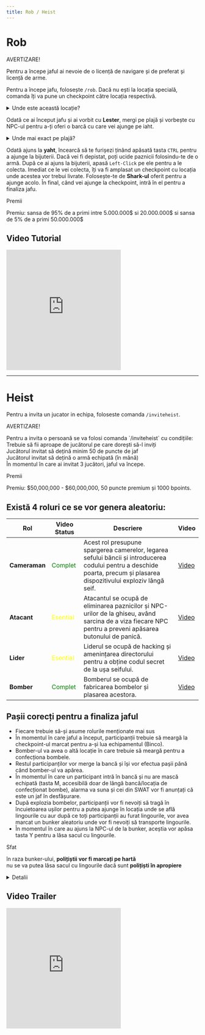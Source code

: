 ```yaml
---
title: Rob / Heist
---
```


# Rob

<div class="warning-container">
    <p class="title">AVERTIZARE!</p>
    <p class="description">
        Pentru a începe jaful ai nevoie de o licență de navigare și de preferat și licență de arme.
    </p>
</div>

Pentru a începe jafu, folosește `/rob`. Dacă nu ești la locația specială, comanda îți va pune un checkpoint către locația respectivă.

<details class="details custom-block">
    <summary>Unde este această locație?</summary>
    <p>![rob](https://i.imgur.com/CdrtgAs.png "locatie")</p>
</details>

Odată ce ai început jafu și ai vorbit cu **Lester**, mergi pe plajă și vorbește cu NPC-ul pentru a-ți oferi o barcă cu care vei ajunge pe iaht.

<details class="details custom-block">
    <summary>Unde mai exact pe plajă?</summary>
    <p>![rob](https://i.imgur.com/ZGYTsNk.png "Locatie plaja")</p>
</details>

Odată ajuns la **yaht**, încearcă să te furișezi ținând apăsată tasta `CTRL` pentru a ajunge la bijuterii.
Dacă vei fi depistat, poți ucide paznicii folosindu-te de o armă.
După ce ai ajuns la bijuterii, apasă `Left-Click` pe ele pentru a le colecta.
Imediat ce le vei colecta, îți va fi amplasat un checkpoint cu locația unde acestea vor trebui livrate.
Folosește-te de **Shark-ul** oferit pentru a ajunge acolo. 
În final, când vei ajunge la checkpoint, intră în el pentru a finaliza jafu.

<div class="important-container">
    <p class="title">Premii</p>
    <p class="description">Premiu: sansa de 95% de a primi intre 5.000.000$ si 20.000.000$ si sansa de 5% de a primi 50.000.000$</p>
</div>

## Video Tutorial 
<iframe height="315" src="https://www.youtube.com/embed/zXyVAhWTKow?si=I89cc4iy7QyYF2VX&amp;controls=0&rel=0&showinfo=0" title="YouTube video player" frameborder="0" allow="accelerometer; autoplay; clipboard-write; encrypted-media; gyroscope; picture-in-picture; web-share" allowfullscreen></iframe>
<br> <hr>


# Heist

Pentru a invita un jucator in echipa, foloseste comanda `/inviteheist`.

<div class="warning-container">
    <p class="title">AVERTIZARE!</p>
    <p class="description">
        Pentru a invita o persoană se va folosi comanda `/inviteheist` cu condițiile: <br>
        Trebuie să fii aproape de jucătorul pe care dorești să-l inviți <br>
        Jucătorul invitat să dețină minim 50 de puncte de jaf <br>
        Jucătorul invitat să dețină o armă echipată (în mână) <br>
        În momentul în care ai invitat 3 jucători, jaful va începe. <br>
    </p>
</div>


<div class="important-container">
    <p class="title">Premii</p>
    <p class="description">Premiu: $50,000,000 - $60,000,000, 50 puncte premium și 1000 bpoints.</p>
</div>

## Există 4 roluri ce se vor genera aleatoriu: 

<table>
  <thead>
    <tr>
      <th>Rol</th>
      <th>Video Status</th>
      <th>Descriere</th>
      <th>Video</th>
    </tr>
  </thead>
  <tbody>
    <tr>
      <td><b>Cameraman</b></td>
      <td style="color:green;">Complet</td>
      <td>Acest rol presupune spargerea camerelor, legarea sefului băncii și introducerea codului pentru a deschide poarta, precum și plasarea dispozitivului exploziv lângă seif.</td>
      <td><a href="https://www.youtube.com/embed/IB0TFhwna7k?si=Xo0xJSPSZjtvOLYf&amp;controls=0" target="_blank">Video</a></td>
    </tr>
    <tr>
      <td><b>Atacant</b></td>
      <td style="color:yellow;">Esential</td>
      <td>Atacantul se ocupă de eliminarea paznicilor și NPC-urilor de la ghiseu, având sarcina de a viza fiecare NPC pentru a preveni apăsarea butonului de panică.</td>
      <td><a href="https://www.youtube.com/embed/932SmLrX3rQ?si=gKT8L8sTI7Ji9VlH&amp;controls=0" target="_blank">Video</a></td>
    </tr>
    <tr>
      <td><b>Lider</b></td>
      <td style="color:yellow;">Esential</td>
      <td>Liderul se ocupă de hacking și amenințarea directorului pentru a obține codul secret de la ușa seifului.</td>
      <td><a href="https://www.youtube.com/embed/vePtW1KsxD0?si=4ByHY7kfG9nuBX2d&amp;controls=0" target="_blank">Video</a></td>
    </tr>
    <tr>
      <td><b>Bomber</b></td>
      <td style="color:green;">Complet</td>
      <td>Bomberul se ocupă de fabricarea bombelor și plasarea acestora.</td>
      <td><a href="https://www.youtube.com/embed/mINVctZdWLY?si=RCAFesGkpl_teFXI&amp;controls=0" target="_blank">Video</a></td>
    </tr>
  </tbody>
</table>

## Pașii corecți pentru a finaliza jaful
<ul>
<li>Fiecare trebuie să-și asume rolurile menționate mai sus <br></li>
<li>În momentul în care jaful a început, participanții trebuie să meargă la checkpoint-ul marcat pentru a-și lua echipamentul (Binco). </li>
<li>Bomber-ul va avea o altă locație în care trebuie să meargă pentru a confecționa bombele. </li>
<li>Restul participanților vor merge la bancă și își vor efectua pașii până când bomber-ul va apărea. </li>
<li>În momentul în care un participant intră în bancă și nu are mască echipată (tasta M, accesibilă doar de lângă bancă/locația de confecționat bombe), alarma va suna și cei din SWAT vor fi anunțați că este un jaf în desfășurare. </li>
<li>După explozia bombelor, participanții vor fi nevoiți să tragă în încuietoarea ușilor pentru a putea ajunge în locația unde se află lingourile cu aur
după ce toți participanții au furat lingourile, vor avea marcat un bunker aleatoriu unde vor fi nevoiți să transporte lingourile. </li>
<li>În momentul în care au ajuns la NPC-ul de la bunker, aceștia vor apăsa tasta Y pentru a lăsa sacul cu lingourile. </li>
</ul>

<div class="tip-container">
    <p class="title">Sfat</p>
    <p class="description">în raza bunker-ului, <strong>polițiștii vor fi marcați pe hartă</strong> <br>
        nu se va putea lăsa sacul cu lingourile dacă sunt <strong>polițiști în apropiere</strong>
    </p>
</div>


<details class="details custom-block">
    <summary>Detalii</summary>
    <p>cei din SWAT vor fi recompensați pentru fiecare ucigaș făcut pe un participant la jaf cu: 5 puncte premium, 100 bpoints și aleatoriu între $1,000,000 și $1,250,000.</p>
    <p>SWAT-ul va fi anuntat in situatiile urmatoare: după 30 de secunde de la explozia bombelor, când camerele nu au fost distruse la timp, nd NPC-urile de la ghiseu nu au fost amenințate suficient.
    </p>
    <p>Participanții ce vor avea mască echipată vor fi undercover și nu vor putea fi localizați</p>
</details>




## Video Trailer 
<iframe height="315" src="https://www.youtube.com/embed/Sk0oZFI4Pjs?si=XH6EYxTYkuZnk4Mc;controls=0&rel=0&showinfo=0" title="YouTube video player" frameborder="0" allow="accelerometer; autoplay; clipboard-write; encrypted-media; gyroscope; picture-in-picture; web-share" allowfullscreen></iframe>

